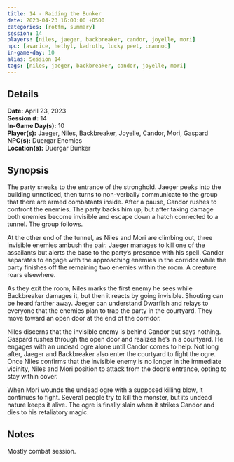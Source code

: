 ```yaml
---
title: 14 - Raiding the Bunker
date: 2023-04-23 16:00:00 +0500
categories: [rotfm, summary]
session: 14
players: [niles, jaeger, backbreaker, candor, joyelle, mori]
npc: [avarice, hethyl, kadroth, lucky peet, crannoc]
in-game-day: 10
alias: Session 14
tags: [niles, jaeger, backbreaker, candor, joyelle, mori]
---
```


## Details

**Date:** April 23, 2023 <br>
**Session #:** 14 <br>
**In-Game Day(s):** 10 <br>
**Player(s):** Jaeger, Niles, Backbreaker, Joyelle, Candor, Mori, Gaspard <br>
**NPC(s):** Duergar Enemies <br>
**Location(s):** Duergar Bunker

## Synopsis
The party sneaks to the entrance of the stronghold. Jaeger peeks into the building unnoticed, then turns to non-verbally communicate to the group that there are armed combatants inside. After a pause, Candor rushes to confront the enemies. The party backs him up, but after taking damage both enemies become invisible and escape down a hatch connected to a tunnel. The group follows.

At the other end of the tunnel, as Niles and Mori are climbing out, three invisible enemies ambush the pair. Jaeger manages to kill one of the assailants but alerts the base to the party’s presence with his spell. Candor separates to engage with the approaching enemies in the corridor while the party finishes off the remaining two enemies within the room. A creature roars elsewhere.

As they exit the room, Niles marks the first enemy he sees while Backbreaker damages it, but then it reacts by going invisible. Shouting can be heard farther away. Jaeger can understand Dwarfish and relays to everyone that the enemies plan to trap the party in the courtyard. They move toward an open door at the end of the corridor.

Niles discerns that the invisible enemy is behind Candor but says nothing. Gaspard rushes through the open door and realizes he’s in a courtyard. He engages with an undead ogre alone until Candor comes to help. Not long after, Jaeger and Backbreaker also enter the courtyard to fight the ogre. Once Niles confirms that the invisible enemy is no longer in the immediate vicinity, Niles and Mori position to attack from the door’s entrance, opting to stay within cover.

When Mori wounds the undead ogre with a supposed killing blow, it continues to fight. Several people try to kill the monster, but its undead nature keeps it alive. The ogre is finally slain when it strikes Candor and dies to his retaliatory magic.

## Notes
Mostly combat session.
